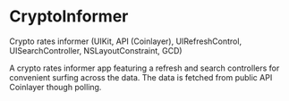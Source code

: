 # CryptoInformer
Crypto rates informer (UIKit, API (Coinlayer), UIRefreshControl, UISearchController, NSLayoutConstraint, GCD) 

A crypto rates informer app featuring a refresh and search controllers for convenient surfing across the data. The data is fetched from public API Coinlayer though polling.  

